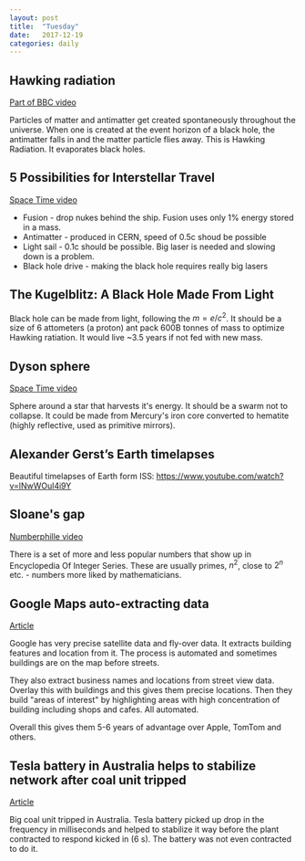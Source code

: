 ```yaml
---
layout: post
title:  "Tuesday"
date:   2017-12-19
categories: daily
---
```


## Hawking radiation
[Part of BBC video](https://www.youtube.com/watch?v=S6srN4idq1E)

Particles of matter and antimatter get created spontaneously throughout the universe.
When one is created at the event horizon of a black hole, the antimatter falls in and the matter particle flies away. This is Hawking Radiation. It evaporates black holes.

## 5 Possibilities for Interstellar Travel
[Space Time video](https://www.youtube.com/watch?v=EzZGPCyrpSU&t=654s)

- Fusion - drop nukes behind the ship. Fusion uses only 1% energy stored in a mass.
- Antimatter - produced in CERN, speed of 0.5c shoud be possible
- Light sail - 0.1c should be possible. Big laser is needed and slowing down is a problem.
- Black hole drive - making the black hole requires really big lasers

## The Kugelblitz: A Black Hole Made From Light

Black hole can be made from light, following the $m=e/{c^2}$. It should be a size of 6 attometers (a proton) ant pack 600B tonnes of mass to optimize Hawking ratiation. It would live ~3.5 years if not fed with new mass.

## Dyson sphere
[Space Time video](https://www.youtube.com/watch?v=jW55cViXu6s&t=573s)

Sphere around a star that harvests it's energy.
It should be a swarm not to collapse. It could be made from Mercury's iron core converted to hematite (highly reflective, used as primitive mirrors).

## Alexander Gerst’s Earth timelapses
Beautiful timelapses of Earth form ISS: https://www.youtube.com/watch?v=lNwWOul4i9Y

## Sloane's gap
[Numberphille video](https://www.youtube.com/watch?v=_YysNM2JoFo)

There is a set of more and less popular numbers that show up in Encyclopedia Of Integer Series. These are usually primes, $n^2$, close to $2^n$ etc. -  numbers more liked by mathematicians.

## Google Maps auto-extracting data
[Article](https://www.justinobeirne.com/google-maps-moat)

Google has very precise satellite data and fly-over data. It extracts building features and location from it. The process is automated and sometimes buildings are on the map before streets.

They also extract business names and locations from street view data. Overlay this with buildings and this gives them precise locations. Then they build "areas of interest" by highlighting areas with high concentration of building including shops and cafes. All automated.

Overall this gives them 5-6 years of advantage over Apple, TomTom and others.

## Tesla battery in Australia helps to stabilize network after coal unit tripped
[Article](http://reneweconomy.com.au/tesla-big-battery-outsmarts-lumbering-coal-units-after-loy-yang-trips-70003/)

Big coal unit tripped in Australia. Tesla battery picked up drop in the frequency in milliseconds and helped to stabilize it way before the plant contracted to respond kicked in (6 s). The battery was not even contracted to do it.
